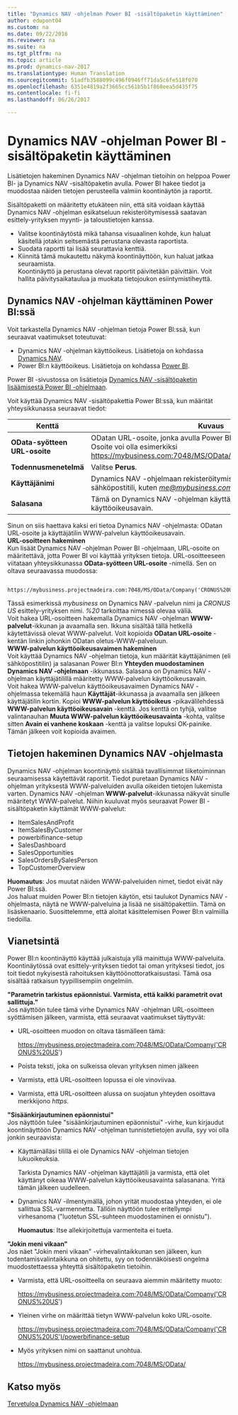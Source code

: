 ```yaml
---
title: "Dynamics NAV -ohjelman Power BI -sisältöpaketin käyttäminen"
author: edupont04
ms.custom: na
ms.date: 09/22/2016
ms.reviewer: na
ms.suite: na
ms.tgt_pltfrm: na
ms.topic: article
ms.prod: dynamics-nav-2017
ms.translationtype: Human Translation
ms.sourcegitcommit: 51adfb3588099c496f0946ff71da5c6fe518f070
ms.openlocfilehash: 6351e4819a2f3665cc561b5b1f868eea5d435f75
ms.contentlocale: fi-fi
ms.lasthandoff: 06/26/2017

---
```


# <a name="using-the-dynamics-nav-content-pack-for-power-bi"></a>Dynamics NAV -ohjelman Power BI -sisältöpaketin käyttäminen
Lisätietojen hakeminen Dynamics NAV -ohjelman tietoihin on helppoa Power BI- ja Dynamics NAV -sisältöpaketin avulla. Power BI hakee tiedot ja muodostaa näiden tietojen perusteella valmiin koontinäytön ja raportit.  

Sisältöpaketti on määritetty etukäteen niin, että sitä voidaan käyttää Dynamics NAV -ohjelman esikatseluun rekisteröitymisessä saatavan esittely-yrityksen myynti- ja taloustietojen kanssa.  

- Valitse koontinäytöstä mikä tahansa visuaalinen kohde, kun haluat käsitellä jotakin seitsemästä perustana olevasta raportista.  
- Suodata raportti tai lisää seurattavia kenttiä.  
- Kiinnitä tämä mukautettu näkymä koontinäyttöön, kun haluat jatkaa seuraamista.  
Koontinäyttö ja perustana olevat raportit päivitetään päivittäin. Voit hallita päivitysaikataulua ja muokata tietojoukon esiintymistiheyttä.  

## <a name="accessing-dynamics-nav-in-power-bi"></a>Dynamics NAV -ohjelman käyttäminen Power BI:ssä
Voit tarkastella Dynamics NAV -ohjelman tietoja Power BI:ssä, kun seuraavat vaatimukset toteutuvat:  

- Dynamics NAV -ohjelman käyttöoikeus. Lisätietoja on kohdassa [Dynamics NAV](http://go.microsoft.com/fwlink/?LinkID=759714).  
- Power BI:n käyttöoikeus. Lisätietoja on kohdassa [Power BI](https://powerbi.microsoft.com).

Power BI -sivustossa on lisätietoja [Dynamics NAV -sisältöpaketin lisäämisestä Power BI -ohjelmaan](http://go.microsoft.com/fwlink/?LinkID=760850).  

Voit käyttää Dynamics NAV -sisältöpakettia Power BI:ssä, kun määrität yhteysikkunassa seuraavat tiedot:

| Kenttä       | Kuvaus              |
|-------------|--------------------------|
|**OData-syötteen URL-osoite**|ODatan URL-osoite, jonka avulla Power BI voi käyttää yrityksen tietoja. Osoite voi olla esimerkiksi https://mybusiness.com:7048/MS/OData/Company('CRONUS%20US').|
|**Todennusmenetelmä**|Valitse **Perus**.|
|**Käyttäjänimi**|Dynamics NAV -ohjelmaan rekisteröitymisen yhteydessä käytettävä sähköpostitili, kuten *me@mybusiness.com*.|
|**Salasana**|Tämä on Dynamics NAV -ohjelman käyttäjätilin WWW-palvelun käyttöoikeusavain.|

Sinun on siis haettava kaksi eri tietoa Dynamics NAV -ohjelmasta: ODatan URL-osoite ja käyttäjätilin WWW-palvelun käyttöoikeusavain.  
**URL-osoitteen hakeminen**  
Kun lisäät Dynamics NAV -ohjelman Power BI -ohjelmaan, URL-osoite on määritettävä, jotta Power BI voi käyttää yrityksen tietoja. URL-osoitteeseen viitataan yhteysikkunassa **OData-syötteen URL-osoite** -nimellä. Sen on oltava seuraavassa muodossa:

         https://mybusiness.projectmadeira.com:7048/MS/OData/Company('CRONUS%20US')  
Tässä esimerkissä *mybusiness* on Dynamics NAV -palvelun nimi ja *CRONUS US* esittely-yrityksen nimi. *%20* tarkoittaa nimessä olevaa väliä.   
Voit hakea URL-osoitteen hakemalla Dynamics NAV -ohjelman **WWW-palvelut**-ikkunan ja avaamalla sen. Ikkuna sisältää tällä hetkellä käytettävissä olevat WWW-palvelut. Voit kopioida **ODatan URL-osoite** -kentän linkin johonkin ODatan oletus-WWW-palveluun.  
**WWW-palvelun käyttöoikeusavaimen hakeminen**  
Voit käyttää Dynamics NAV -ohjelman tietoja, kun määrität käyttäjänimen (eli sähköpostitilin) ja salasanan Power BI:n **Yhteyden muodostaminen Dynamics NAV -ohjelmaan** -ikkunassa. Salasana on Dynamics NAV -ohjelman käyttäjätilillä määritetty WWW-palvelun käyttöoikeusavain.  
Voit hakea WWW-palvelun käyttöoikeusavaimen Dynamics NAV -ohjelmassa tekemällä haun **Käyttäjät**-ikkunassa ja avaamalla sen jälkeen käyttäjätilin kortin. Kopioi **WWW-palvelun käyttöoikeus** -pikavälilehdessä **WWW-palvelun käyttöoikeusavain** -kenttä. Jos kenttä on tyhjä, valitse valintanauhan **Muuta WWW-palvelun käyttöoikeusavainta** -kohta, valitse sitten **Avain ei vanhene koskaan** -kenttä ja valitse lopuksi OK-painike. Tämän jälkeen voit kopioida avaimen.  

## <a name="getting-data-from-dynamics-nav"></a>Tietojen hakeminen Dynamics NAV -ohjelmasta
Dynamics NAV -ohjelman koontinäyttö sisältää tavallisimmat liiketoiminnan seuraamisessa käytettävät raportit. Tiedot puretaan Dynamics NAV -ohjelman yrityksestä WWW-palveluiden avulla oikeiden tietojen lukemista varten. Dynamics NAV -ohjelman **WWW-palvelut**-ikkunassa näkyvät sinulle määritetyt WWW-palvelut. Niihin kuuluvat myös seuraavat Power BI -sisältöpaketin käyttämät WWW-palvelut:  

- ItemSalesAndProfit  
- ItemSalesByCustomer  
- powerbifinance-setup  
- SalesDashboard  
- SalesOpportunities  
- SalesOrdersBySalesPerson  
- TopCustomerOverview  

**Huomautus**: Jos muutat näiden WWW-palveluiden nimet, tiedot eivät näy Power BI:ssä.  
Jos haluat muiden Power BI:n tietojen käytön, etsi taulukot Dynamics NAV -ohjelmasta, näytä ne WWW-palveluina ja lisää ne sisältöpakettiin. Tämä on lisäskenaario. Suosittelemme, että aloitat käsittelemisen Power BI:n valmiilla tiedoilla.  

## <a name="troubleshooting"></a>Vianetsintä
Power BI:n koontinäyttö käyttää julkaistuja yllä mainittuja WWW-palveluita. Koontinäytössä ovat esittely-yrityksen tiedot tai oman yrityksesi tiedot, jos toit tiedot nykyisestä rahoituksen käyttöönottoratkaisustasi. Tämä osa sisältää ratkaisun tyypillisempiin ongelmiin.  

**"Parametrin tarkistus epäonnistui. Varmista, että kaikki parametrit ovat sallittuja."**  
Jos näyttöön tulee tämä virhe Dynamics NAV -ohjelman URL-osoitteen syöttämisen jälkeen, varmista, että seuraavat vaatimukset täyttyvät:  

- URL-osoitteen muodon on oltava täsmälleen tämä:

    https://mybusiness.projectmadeira.com:7048/MS/OData/Company('CRONUS%20US')  
- Poista teksti, joka on sulkeissa olevan yrityksen nimen jälkeen  
- Varmista, että URL-osoitteen lopussa ei ole vinoviivaa.  
- Varmista, että URL-osoitteen alussa on suojatun yhteyden osoittava merkkijono *https*.  


**"Sisäänkirjautuminen epäonnistui"**  
Jos näyttöön tulee "sisäänkirjautuminen epäonnistui" -virhe, kun kirjaudut koontinäyttöön Dynamics NAV -ohjelman tunnistetietojen avulla, syy voi olla jonkin seuraavista:

* Käyttämälläsi tilillä ei ole Dynamics NAV -ohjelman tietojen lukuoikeuksia.

    Tarkista Dynamics NAV -ohjelman käyttäjätili ja varmista, että olet käyttänyt oikeaa WWW-palvelun käyttöoikeusavainta salasanana. Yritä tämän jälkeen uudelleen.  
* Dynamics NAV -ilmentymällä, johon yrität muodostaa yhteyden, ei ole sallittua SSL-varmennetta. Tällöin näyttöön tulee eritellympi virhesanoma ("luotetun SSL-suhteen muodostaminen ei onnistu").

    **Huomautus**: Itse allekirjoitettuja varmenteita ei tueta.  


**"Jokin meni vikaan"**  
Jos näet "Jokin meni vikaan" -virhevalintaikkunan sen jälkeen, kun todentamisvalintaikkuna on ohitettu, syy on todennäköisesti ongelma muodostettaessa yhteyttä sisältöpaketin tietoihin.

* Varmista, että URL-osoitteella on seuraava aiemmin määritetty muoto:

    https://mybusiness.projectmadeira.com:7048/MS/OData/Company('CRONUS%20US')  
* Yleinen virhe on määrittää tietyn WWW-palvelun koko URL-osoite.

    https://mybusiness.projectmadeira.com:7048/MS/OData/Company('CRONUS%20US')/powerbifinance-setup  
* Myös yrityksen nimi on saattanut unohtua.

    https://mybusiness.projectmadeira.com:7048/MS/OData/  


## <a name="see-also"></a>Katso myös
[Tervetuloa Dynamics NAV -ohjelmaan](across-get-started.md)  


